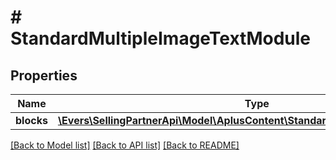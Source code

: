 # # StandardMultipleImageTextModule

## Properties

Name | Type | Description | Notes
------------ | ------------- | ------------- | -------------
**blocks** | [**\Evers\SellingPartnerApi\Model\AplusContent\StandardImageTextCaptionBlock[]**](StandardImageTextCaptionBlock.md) |  | [optional]

[[Back to Model list]](../../README.md#models) [[Back to API list]](../../README.md#endpoints) [[Back to README]](../../README.md)
